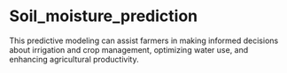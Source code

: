 # Soil_moisture_prediction
This predictive modeling can assist farmers in making informed decisions about irrigation and crop management, optimizing water use, and enhancing agricultural productivity.
